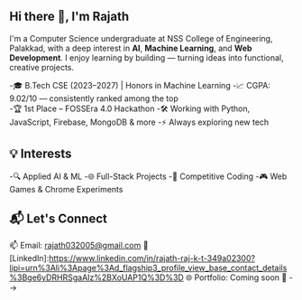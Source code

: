 ## Hi there 👋, I'm Rajath


I'm a Computer Science undergraduate at NSS College of Engineering, Palakkad, with a deep interest in **AI**, **Machine Learning**, and **Web Development**. I enjoy learning by building — turning ideas into functional, creative projects.

-🎓 B.Tech CSE (2023–2027) | Honors in Machine Learning 
-📈 CGPA: 9.02/10 — consistently ranked among the top  
-🏆 1st Place – FOSSEra 4.0 Hackathon
-🛠️ Working with Python, JavaScript, Firebase, MongoDB & more 
-⚡ Always exploring new tech 


## 💡 Interests
-🔍 Applied AI & ML
-🌐 Full-Stack Projects
-🧩 Competitive Coding
-🎮 Web Games & Chrome Experiments 


## 📬 Let's Connect

📫 Email: rajath032005@gmail.com 
🔗 [LinkedIn]:https://www.linkedin.com/in/rajath-raj-k-t-349a02300?lipi=urn%3Ali%3Apage%3Ad_flagship3_profile_view_base_contact_details%3Bge6yDRHRSgaAIz%2BXoUAP1Q%3D%3D 
🌐 Portfolio: Coming soon 🚧
-->
